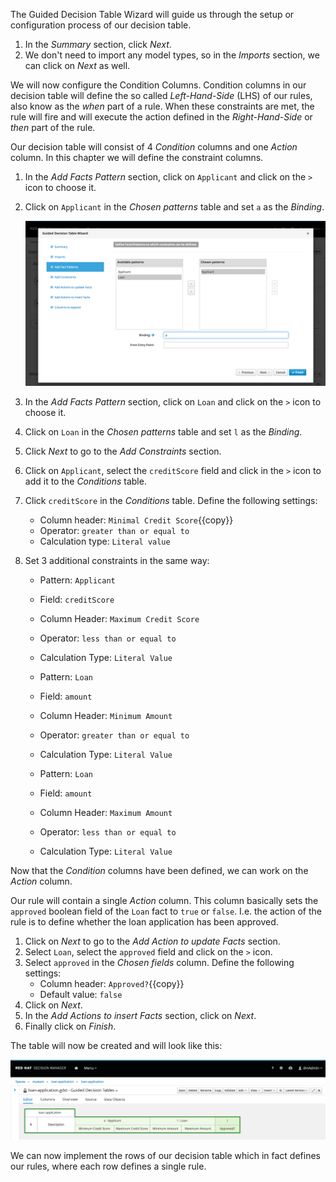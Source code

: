 The Guided Decision Table Wizard will guide us through the setup or configuration process of our decision table.

1. In the *Summary* section, click *Next*.
2. We don't need to import any model types, so in the *Imports* section, we can click on *Next* as well.

We will now configure the Condition Columns. Condition columns in our decision table will define the so called *Left-Hand-Side* (LHS) of our rules, also know as the *when* part of a rule. When these constraints are met, the rule will fire and will execute the action defined in the *Right-Hand-Side* or *then* part of the rule.

Our decision table will consist of 4 *Condition* columns and one *Action* column. In this chapter we will define the constraint columns.

1. In the *Add Facts Pattern* section, click on `Applicant` and click on the `>` icon to choose it.
2. Click on `Applicant` in the *Chosen patterns* table and set `a` as the *Binding*.

    <img src="../../assets/middleware/dm7-loan-application/dm7-gdst-applicant-binding.png" width="800" />

3. In the *Add Facts Pattern* section, click on `Loan` and click on the `>` icon to choose it.
4. Click on `Loan` in the *Chosen patterns* table and set `l` as the *Binding*.
5. Click *Next* to go to the *Add Constraints* section.
6. Click on `Applicant`, select the `creditScore` field and click in the `>` icon to add it to the *Conditions* table.
7. Click `creditScore` in the *Conditions* table. Define the following settings:
    - Column header: `Minimal Credit Score`{{copy}}
    - Operator: `greater than or equal to`
    - Calculation type: `Literal value`
8. Set 3 additional constraints in the same way:
    - Pattern: `Applicant`
    - Field: `creditScore`
    - Column Header: `Maximum Credit Score`
    - Operator: `less than or equal to`
    - Calculation Type: `Literal Value`

    - Pattern: `Loan`
    - Field: `amount`
    - Column Header: `Minimum Amount`
    - Operator: `greater than or equal to`
    - Calculation Type: `Literal Value`

    - Pattern: `Loan`
    - Field: `amount`
    - Column Header: `Maximum Amount`
    - Operator: `less than or equal to`
    - Calculation Type: `Literal Value`

Now that the *Condition* columns have been defined, we can work on the *Action* column.

Our rule will contain a single *Action* column. This column basically sets the `approved` boolean field of the `Loan` fact to `true` or `false`. I.e. the action of the rule is to define whether the loan application has been approved.

1. Click on *Next* to go to the *Add Action to update Facts* section.
2. Select `Loan`, select the `approved` field and click on the `>` icon.
3. Select `approved` in the *Chosen fields* column. Define the following settings:
    - Column header: `Approved?`{{copy}}
    - Default value: `false`
4. Click on *Next*.
5. In the *Add Actions to insert Facts* section, click on *Next*.
6. Finally click on *Finish*.

The table will now be created and will look like this:

<img src="../../assets/middleware/dm7-loan-application/dm7-decision-table-empty.png" width="800" />

We can now implement the rows of our decision table which in fact defines our rules, where each row defines a single rule.
